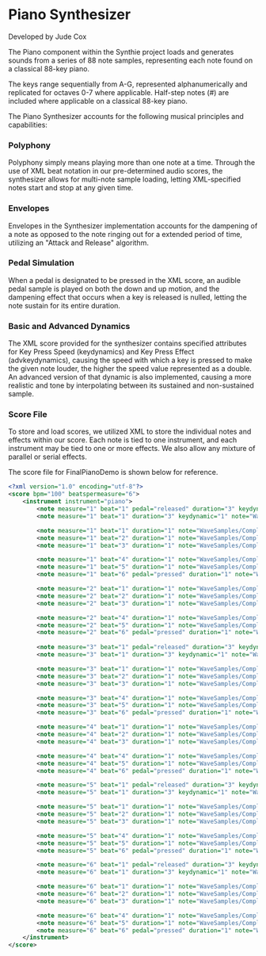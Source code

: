 # Piano Synthesizer
Developed by Jude Cox

The Piano component within the Synthie project loads and generates sounds from a series of 88
note samples, representing each note found on a classical 88-key piano. 

The keys range sequentially from A-G, represented alphanumerically and replicated for octaves 0-7 where applicable.
Half-step notes (#) are included where applicable on a classical 88-key piano.

The Piano Synthesizer accounts for the following musical principles and capabilities:

### Polyphony
Polyphony simply means playing more than one note at a time.
Through the use of XML beat notation in our pre-determined audio scores,
the synthesizer allows for multi-note sample loading, letting XML-specified 
notes start and stop at any given time.

### Envelopes
Envelopes in the Synthesizer implementation accounts for the dampening of a
note as opposed to the note ringing out for a extended period of time, utilizing
an "Attack and Release" algorithm.

### Pedal Simulation
When a pedal is designated to be pressed in the XML score, an audible pedal sample
is played on both the down and up motion, and the dampening effect that occurs when a key is 
released is nulled, letting the note sustain for its entire duration.

### Basic and Advanced Dynamics
The XML score provided for the synthesizer contains specified attributes for 
Key Press Speed (keydynamics) and Key Press Effect (advkeydynamics), causing the
speed with which a key is pressed to make the given note louder, the higher the 
speed value represented as a double. An advanced version of that dynamic is also
implemented, causing a more realistic and tone by interpolating between its 
sustained and non-sustained sample.

### Score File
To store and load scores, we utilized XML to store the individual notes and
effects within our score. Each note is tied to one instrument, and each
instrument may be tied to one or more effects. We also allow any mixture of
parallel or serial effects.

The score file for FinalPianoDemo is shown below for reference.

```xml
<?xml version="1.0" encoding="utf-8"?>
<score bpm="100" beatspermeasure="6">
	<instrument instrument="piano">
		<note measure="1" beat="1" pedal="released" duration="3" keydynamic="1" note="WaveSamples/CompletePiano/C1#l.wav"/>
		<note measure="1" beat="1" duration="3" keydynamic="1" note="WaveSamples/CompletePiano/C2#l.wav"/>

		<note measure="1" beat="1" duration="1" note="WaveSamples/CompletePiano/G1#s.wav"/>
		<note measure="1" beat="2" duration="1" note="WaveSamples/CompletePiano/C4#s.wav"/>
		<note measure="1" beat="3" duration="1" note="WaveSamples/CompletePiano/E4s.wav"/>

		<note measure="1" beat="4" duration="1" note="WaveSamples/CompletePiano/G1#s.wav"/>
		<note measure="1" beat="5" duration="1" note="WaveSamples/CompletePiano/C4#s.wav"/>
		<note measure="1" beat="6" pedal="pressed" duration="1" note="WaveSamples/CompletePiano/E4s.wav"/>

		<note measure="2" beat="1" duration="1" note="WaveSamples/CompletePiano/G1#s.wav"/>
		<note measure="2" beat="2" duration="1" note="WaveSamples/CompletePiano/C4#s.wav"/>
		<note measure="2" beat="3" duration="1" note="WaveSamples/CompletePiano/E4s.wav"/>

		<note measure="2" beat="4" duration="1" note="WaveSamples/CompletePiano/G1#s.wav"/>
		<note measure="2" beat="5" duration="1" note="WaveSamples/CompletePiano/C4#s.wav"/>
		<note measure="2" beat="6" pedal="pressed" duration="1" note="WaveSamples/CompletePiano/E4s.wav"/>
		
		<note measure="3" beat="1" pedal="released" duration="3" keydynamic="1" note="WaveSamples/CompletePiano/B2l.wav"/>
		<note measure="3" beat="1" duration="3" keydynamic="1" note="WaveSamples/CompletePiano/B3l.wav"/>

		<note measure="3" beat="1" duration="1" note="WaveSamples/CompletePiano/G1#s.wav"/>
		<note measure="3" beat="2" duration="1" note="WaveSamples/CompletePiano/C4#s.wav"/>
		<note measure="3" beat="3" duration="1" note="WaveSamples/CompletePiano/E4s.wav"/>

		<note measure="3" beat="4" duration="1" note="WaveSamples/CompletePiano/G1#s.wav"/>
		<note measure="3" beat="5" duration="1" note="WaveSamples/CompletePiano/C4#s.wav"/>
		<note measure="3" beat="6" pedal="pressed" duration="1" note="WaveSamples/CompletePiano/E4s.wav"/>

		<note measure="4" beat="1" duration="1" note="WaveSamples/CompletePiano/G1#s.wav"/>
		<note measure="4" beat="2" duration="1" note="WaveSamples/CompletePiano/C4#s.wav"/>
		<note measure="4" beat="3" duration="1" note="WaveSamples/CompletePiano/E4s.wav"/>

		<note measure="4" beat="4" duration="1" note="WaveSamples/CompletePiano/G1#s.wav"/>
		<note measure="4" beat="5" duration="1" note="WaveSamples/CompletePiano/C4#s.wav"/>
		<note measure="4" beat="6" pedal="pressed" duration="1" note="WaveSamples/CompletePiano/E4s.wav"/>

		<note measure="5" beat="1" pedal="released" duration="3" keydynamic="1" note="WaveSamples/CompletePiano/A2l.wav"/>
		<note measure="5" beat="1" duration="3" keydynamic="1" note="WaveSamples/CompletePiano/A3l.wav"/>

		<note measure="5" beat="1" duration="1" note="WaveSamples/CompletePiano/A4s.wav"/>
		<note measure="5" beat="2" duration="1" note="WaveSamples/CompletePiano/C4#s.wav"/>
		<note measure="5" beat="3" duration="1" note="WaveSamples/CompletePiano/E4s.wav"/>

		<note measure="5" beat="4" duration="1" note="WaveSamples/CompletePiano/A4s.wav"/>
		<note measure="5" beat="5" duration="1" note="WaveSamples/CompletePiano/C4#s.wav"/>
		<note measure="5" beat="6" pedal="pressed" duration="1" note="WaveSamples/CompletePiano/E4s.wav"/>

		<note measure="6" beat="1" pedal="released" duration="3" keydynamic="1" note="WaveSamples/CompletePiano/F1#l.wav"/>
		<note measure="6" beat="1" duration="3" keydynamic="1" note="WaveSamples/CompletePiano/F2#l.wav"/>

		<note measure="6" beat="1" duration="1" note="WaveSamples/CompletePiano/A4s.wav"/>
		<note measure="6" beat="2" duration="1" note="WaveSamples/CompletePiano/D4s.wav"/>
		<note measure="6" beat="3" duration="1" note="WaveSamples/CompletePiano/F4#s.wav"/>

		<note measure="6" beat="4" duration="1" note="WaveSamples/CompletePiano/A4s.wav"/>
		<note measure="6" beat="5" duration="1" note="WaveSamples/CompletePiano/D4s.wav"/>
		<note measure="6" beat="6" pedal="pressed" duration="1" note="WaveSamples/CompletePiano/F4#s.wav"/>
	</instrument>
</score>
```





